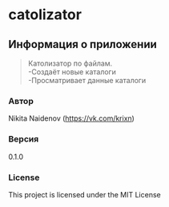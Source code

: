 # catolizator

## Информация о приложении
> Католизатор по файлам. <br>
-Создаёт новые каталоги   <br>
-Просматривает данные каталоги   <br>

### Автор

Nikita Naidenov
(https://vk.com/krixn)

### Версия

0.1.0

### License

This project is licensed under the MIT License
